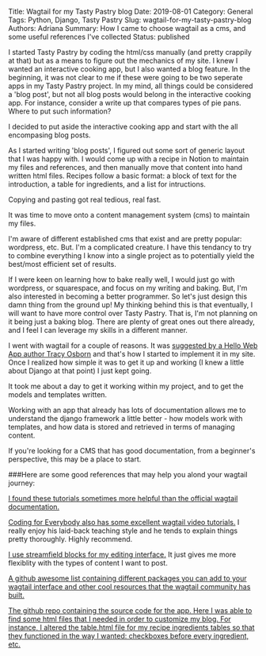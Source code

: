 Title: Wagtail for my Tasty Pastry blog
Date: 2019-08-01 
Category: General
Tags: Python, Django, Tasty Pastry
Slug: wagtail-for-my-tasty-pastry-blog
Authors: Adriana
Summary: How I came to choose wagtail as a cms, and some useful references I've collected
Status: published

I started Tasty Pastry by coding the html/css manually (and pretty crappily at that) but as a means to figure out the mechanics of my site. I knew I wanted an interactive cooking app, but I also wanted a blog feature. In the beginning, it was not clear to me if these were going to be two seperate apps in my Tasty Pastry project. In my mind, all things could be considered a 'blog post', but not all blog posts would belong in the interactive cooking app. For instance, consider a write up that compares types of pie pans. Where to put such information?

I decided to put aside the interactive cooking app and start with the all encompasing blog posts.

As I started writing 'blog posts', I figured out some sort of generic layout that I was happy with. I would come up with a recipe in Notion to  maintain my files and references, and then manually move that content into hand written html files. Recipes follow a basic format: a block of text for the introduction, a table for ingredients, and a list for intructions. 

Copying and pasting got real tedious, real fast.

It was time to move onto a content management system (cms) to maintain my files. 

I'm aware of different established cms that exist and are pretty popular: wordpress, etc. But. I'm a complicated creature. I have this tendancy to try to combine everything I know into a single project as to potentially yield the best/most efficient set of results. 

If I were keen on learning how to bake really well, I would just go with wordpress, or squarespace, and focus on my writing and baking. But, I'm also interested in becoming a better programmer. So let's just design this damn thing from the ground up! My thinking behind this is that eventually, I will want to have more control over Tasty Pastry. That is, I'm not planning on it being just a baking blog. There are plenty of great ones out there already, and I feel I can leverage my skills in a different manner. 

I went with wagtail for a couple of reasons. It was [suggested by a Hello Web App author Tracy Osborn](https://hellowebbooks.com/news/moved-hellowebbookscom-static-site-generator-full-django-site/) and that's how I started to implement it in my site. Once I realized how simple it was to get it up and working (I knew a little about Django at that point) I just kept going.

It took me about a day to get it working within my project, and to get the models and templates written.

Working with an app that already has lots of documentation allows me to understand the django framework a little better - how models work with templates, and how data is stored and retrieved in terms of managing content. 

If you're looking for a CMS that has good documentation, from a beginner's perspective, this may be a place to start. 

###Here are some good references that may help you alond your wagtail journey:   

[I found these tutorials sometimes more helpful than the official wagtail documentation.](https://www.accordbox.com/blog/wagtail-tutorials-building-blog-part-2/)

[Coding for Everybody also has some excellent wagtail video tutorials.](https://www.youtube.com/channel/UCwbsAsY_C6EmGI6_JHhECEQ) I really enjoy his laid-back teaching style and he tends to explain things pretty thoroughly. Highly recommend. 

[I use streamfield blocks for my editing interface.](http://docs.wagtail.io/en/latest/topics/streamfield.html#streamfield) It just gives me more flexiblity with the types of content I want to post.

[A github awesome list containing different packages you can add to your wagtail interface and other cool resources that the wagtail community has built.](https://github.com/springload/awesome-wagtail#bloggingnews)

[The github repo containing the source code for the app. Here I was able to find some html files that I needed in order to customize my blog. For instance, I altered the table.html file for my recipe ingredients tables so that they functioned in the way I wanted: checkboxes before every ingredient, etc.](https://github.com/wagtail/wagtail)
